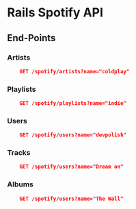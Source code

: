 # Rails Spotify API

## End-Points

### Artists

```json 
    GET /spotify/artists?name="coldplay"
``` 
### Playlists

```json 
    GET /spotify/playlists?name="indie"
``` 

### Users

```json 
    GET /spotify/users?name="devpolish"
``` 

### Tracks

```json 
    GET /spotify/users?name="Dream on"
``` 

### Albums

```json 
    GET /spotify/users?name="The Wall"
``` 
